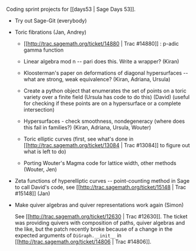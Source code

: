 Coding sprint projects for [[days53 | Sage Days 53]].


 * Try out Sage-Git (everybody)

 * Toric fibrations (Jan, Andrey)

   * [[http://trac.sagemath.org/ticket/14880 | Trac #14880]] : p-adic gamma function 

   * Linear algebra mod n -- pari does this. Write a wrapper? (Kiran)
  
   * Kloosterman's paper on deformations of diagonal hypersurfaces -- what are strong, weak equivalence? (Kiran, Adriana, Ursula)
  
   * Create a python object that enumerates the set of points on a toric variety over a finite field (Ursula has code to do this) (David) (useful for checking if these points are on a hypersurface or a complete intersection)

   * Hypersurfaces - check smoothness, nondegeneracy (where does this fail in families?) (Kiran, Adriana, Ursula, Wouter)

   * Toric elliptic curves (first, see what's done in [[http://trac.sagemath.org/ticket/13084 | Trac #13084]] to figure out what is left to do)

   * Porting Wouter's Magma code for lattice width, other methods (Wouter, Jen)

 * Zeta functions of hyperelliptic curves -- point-counting method in Sage to call David's code, see [[http://trac.sagemath.org/ticket/15148 | Trac #15148]] (Jan)

 * Make quiver algebras and quiver representations work again (Simon)

   See [[http://trac.sagemath.org/ticket/12630 | Trac #12630]]. The ticket was providing quivers with composition of paths, quiver algebras and the like, but the patch recently broke because of a change in the expected arguments of `DiGraph.__init__` in [[http://trac.sagemath.org/ticket/14806 | Trac #14806]].
